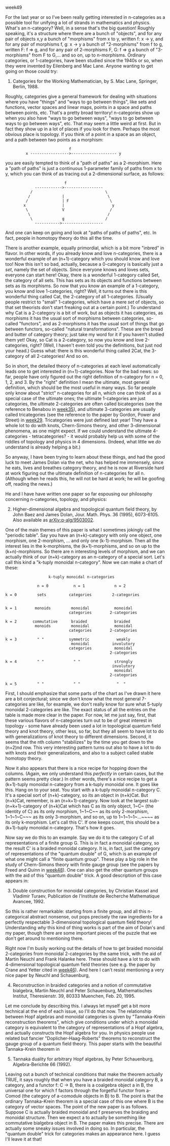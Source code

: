 week49

For the last year or so I've been really getting interested in
n-categories as a possible tool for unifying a lot of strands in
mathematics and physics. What's an n-category? Well, in a sense that's
the big question! Roughly speaking, it's a structure where there are a
bunch of "objects", and for any pair of objects x,y a bunch of
"morphisms" from x to y, written f: x → y, and for any pair of
morphisms f, g: x → y a bunch of "2-morphisms" from f to g, written F:
f =\> g, and for any pair of 2-morphisms F, G: f =\> g a bunch of
"3-morphisms" from F to G,... and so on, up to n-morphisms. Ordinary
categories, or 1-categories, have been studied since the 1940s or so,
when they were invented by Eilenberg and Mac Lane. Anyone wanting to get
going on those could try:

1) Categories for the Working Mathematician, by S. Mac Lane, Springer,
Berlin, 1988.

Roughly, categories give a general framework for dealing with situations
where you have "things" and "ways to go between things", like sets
and functions, vector spaces and linear maps, points in a space and
paths between points, etc. That's a pretty broad territory!
n-categories show up when you also have "ways to go between ways",
"ways to go between ways to go between ways", etc. That may seem a
little weird at first. But in fact they show up in a lot of places if
you look for them. Perhaps the most obvious place is topology. If you
think of a point in a space as an object, and a path between two points
as a morphism:

                                f
             x ----------------->-------------------- y

you are easily tempted to think of a "path of paths" as a 2-morphism.
Here a "path of paths" is just a continuous 1-parameter family of
paths from x to y, which you can think of as tracing out a 2-dimensional
surface, as follows:

                              f
                 ------------>-----------------
               /                                \
              /              |                   \
             /               | F                  \
            x                |                     y
             \               V                    /
              \                                  /
               \             g                  /
                 ----------->------------------  

And one can keep on going and look at "paths of paths of paths", etc.
In fact, people in homotopy theory do this all the time.

There is another example, equally primordial, which is a bit more
"inbred" in flavor. In other words, if you already know and love
n-categories, there is a wonderful example of an (n+1)-category which
you should know and love too! Now this isn't so bad, actually, because
a 0-category is basically just a *set*, namely the set of objects. Since
everyone knows and loves sets, everyone can start here! Okay, there is a
wonderful 1-category called Set, the category of all sets. This has sets
as its objects and functions between sets as its morphisms. So now that
you know an example of a 1-category, you know and love 1-categories,
right? Well, it turns out there is this wonderful thing called Cat, the
2-category of all 1-categories. (Usually people restrict to "small"
1-categories, which have a mere *set* of objects, so that set theorists
don't start freaking out at a certain point.) To understand why Cat is
a 2-category is a bit of work, but as objects it has categories, as
morphisms it has the usual sort of morphisms between categories,
so-called "functors", and as 2-morphisms it has the usual sort of
things that go between functors, so-called "natural transformations".
These are the bread and butter of category theory; just take my word for
it if you haven't studied them yet! Okay, so Cat is a 2-category, so
now you know and love 2-categories, right? (Well, I haven't even told
you the definitions, but just nod your head.) Guess what: there is this
wonderful thing called 2Cat, the 3-category of all 2-categories! And so
on.

So in short, the detailed theory of n-categories at each level
automatically leads one to get interested in (n+1)-categories. Now for
the bad news: so far, people have only figured out the right definition
of n-category for n = 0, 1, 2, and 3. By the "right" definition I mean
the ultimate, most general definition, which should be the most useful
in many ways. So far people only know about "strict" n-categories for
all n, which one can think of as a special case of the ultimate ones;
the ultimate 1-categories are just categories, the ultimate 2-categories
are often called bicategories (see the reference to Benabou in
[week35](week35.html)), and ultimate 3-categories are usually called
tricategories (see the reference to the paper by Gordon, Power and
Street) in [week29](week29.html). Tricategories were just defined last
year! They have a whole lot to do with knots, Chern-Simons theory, and
other 3-dimensional phenomena, as one might expect. If we could
understand the ultimate 4-categories - tetracategories? - it would
probably help us with some of the riddles of topology and physics in 4
dimensions. (Indeed, what little we *do* understand is already helping a
bit.)

So anyway, I have been trying to learn about these things, and had the
good luck to meet James Dolan via the net, who has helped me immensely,
since he eats, lives and breathes category theory, and he is now at
Riverside hard at work figuring out the ultimate definition of
n-categories for all n. (Although when he reads this, he will not be
hard at work; he will be goofing off, reading the news.)

He and I have have written one paper so far espousing our philosophy
concerning n-categories, topology, and physics:

2) Higher-dimensional algebra and topological quantum field theory, by
John Baez and James Dolan, Jour. Math. Phys. 36 (1995), 6073-6105. Also
available as [arXiv:q-alg/9503002](http://arxiv.org/abs/q-alg/9503002).

One of the main themes of this paper is what I sometimes jokingly call
the "periodic table". Say you have an (n+k)-category with only one
object, one morphism, one 2-morphism, ... and only one (k-1)-morphism.
Then all the interest lies in the k-morphisms, the (k+1)-morphisms, and
so on up to the (k+n)-morphisms. So there are n interesting levels of
morphism, and we can actually think of our (n+k)-category as an
n-category of a special sort. Let's call this kind a "k-tuply monoidal
n-category". Now we can make a chart of these:

                       k-tuply monoidal n-categories 

                  n = 0           n = 1             n = 2

    k = 0         sets          categories         2-categories
         

    k = 1        monoids         monoidal           monoidal
                                categories        2-categories

    k = 2       commutative      braided            braided
                 monoids         monoidal           monoidal
                                categories        2-categories 

    k = 3         " "           symmetric            weakly
                                 monoidal          involutory
                                categories          monoidal
                                                  2-categories

    k = 4         " "             " "               strongly 
                                                   involutory
                                                    monoidal
                                                  2-categories

    k = 5         " "             " "                "  "

First, I should emphasize that some parts of the chart as I've drawn it
here are a bit conjectural; since we don't know what the most general
7-categories are like, for example, we don't really know for sure what
5-tuply monoidal 2-categories are like. The exact status of all the
entries on the table is made more clear in the paper. For now, let me
just say, first, that these various flavors of n-categories turn out to
be of great interest in topology - some have already been used a lot in
topological quantum field theory and knot theory, other less, so far,
but they all seem to have lot to do with generalizations of knot theory
to different dimensions. Second, it seems that the nth column
"stabilizes" by the time you get down to the (n+2)nd row. This very
interesting pattern turns out also to have a lot to do with knots and
their generalizations, and also to a subject called stable homotopy
theory.

Now it also appears that there is a nice recipe for hopping down the
columns. (Again, we only understand this *perfectly* in certain cases,
but the pattern seems pretty clear.) In other words, there's a nice
recipe to get a (k+1)-tuply monoidal n-category from a k-tuply monoidal
one. It goes like this. Hang on to your seat. You start with a k-tuply
monoidal n-category C. It's a special sort of (n+k)-category, so its an
object in (n+k)Cat. But (n+k)Cat, remember, is an (n+k+1)-category. Now
look at the largest sub-(n+k+1)-category of (n+k)Cat which has C as its
only object, 1~C~ (the identity of C) as its only morphism, 1~1~C~~ as
its only 2-morphism, 1~1~1~C~~~ as its only 3-morphism, and so on, up to
1~1~1~1~...~~~~ as its only k-morphism. Let's call this C'. If one
keeps count, this should be a (k+1)-tuply monoidal n-category. That's
how it goes.

Now say we do this to an example. Say we do it to the category C of all
representations of a finite group G. This is in fact a monoidal
category, so the result C' is a braided monoidal category. It is, in
fact, just the category of representations of the "quantum double" of
G, which is an example of what one might call a "finite quantum
group". These play a big role in the study of Chern-Simons theory with
finite gauge group (see the papers by Freed and Quinn in
[week48](week48.html)). One can also get the other quantum groups with
the aid of this "quantum double" trick. A good description of this
case appears in:

3) Double construction for monoidal categories, by Christian Kassel and
Vladimir Turaev, Publication de l'Institute de Recherche Mathematique
Avancee, 1992.

So this is rather remarkable: starting from a finite group, and all this
n-categorical abstract nonsense, out pops precisely the raw ingredients
for a perfectly respectable 3-dimensional topological quantum field
theory! Understanding *why* this kind of thing works is part of the aim
of Dolan's and my paper, though there are some important pieces of the
puzzle that we don't get around to mentioning there.

Right now I'm busily working out the details of how to get braided
monoidal 2-categories from monoidal 2-categories by the same trick, with
the aid of Martin Neuchl and Frank Halanke here. These should have a lot
to do with 4-dimensional topological quantum field theories (see e.g.
the paper by Crane and Yetter cited in [week46](week46.html)). And here
I can't resist mentioning a very nice paper by Neuchl and Schauenburg,

4) Reconstruction in braided categories and a notion of commutative
bialgebra, Martin Neuchl and Peter Schauenburg, Mathematisches Institut,
Theresienstr. 39, 80333 Muenchen, Feb. 20, 1995.

Let me conclude by describing this. I always let myself get a bit more
technical at the end of each issue, so I'll do that now. The
relationship between Hopf algebras and monoidal categories is given by
"Tannaka-Krein reconstruction theorems", which give conditions under
which a monoidal category is equivalent to the category of
representations of a Hopf algebra, and actually constructs the Hopf
algebra for you. In physics people use related but fancier
"Doplicher-Haag-Roberts" theorems to reconstruct the gauge group of a
quantum field theory. This paper starts with the beautiful Tannaka-Krein
theorem in

5) Tannaka duality for arbitrary Hopf algebras, by Peter Schauenburg,
Algebra-Berichte 66 (1992).

Leaving out a bunch of technical conditions that make the theorem
actually TRUE, it says roughly that when you have a braided monoidal
category B, a category, and a functor f: C → B, there is a coalgebra
object a in B, the universal one for which f factors through the
forgetful functor from a-Comod (the category of a-comodule objects in B)
to B. The point is that the ordinary Tannaka-Krein theorem is a special
case of this one where B is the category of vector spaces. The point of
the new paper is as follows. Suppose C is actually braided monoidal and
f preserves the braiding and monoidal structure. Then we expect a to
actually be something like commutative bialgebra object in B. The paper
makes this precise. There are actually some sneaky issues involved in
doing so. In particular, the "quantum double" trick for categories
makes an appearance here. I guess I'll leave it at that!
